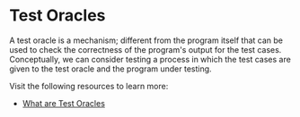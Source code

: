 # Test Oracles

A test oracle is a mechanism; different from the program itself that can be used to check the correctness of the program's output for the test cases. Conceptually, we can consider testing a process in which the test cases are given to the test oracle and the program under testing.

Visit the following resources to learn more:

- [What are Test Oracles](https://ecomputernotes.com/software-engineering/what-are-test-oracles)
